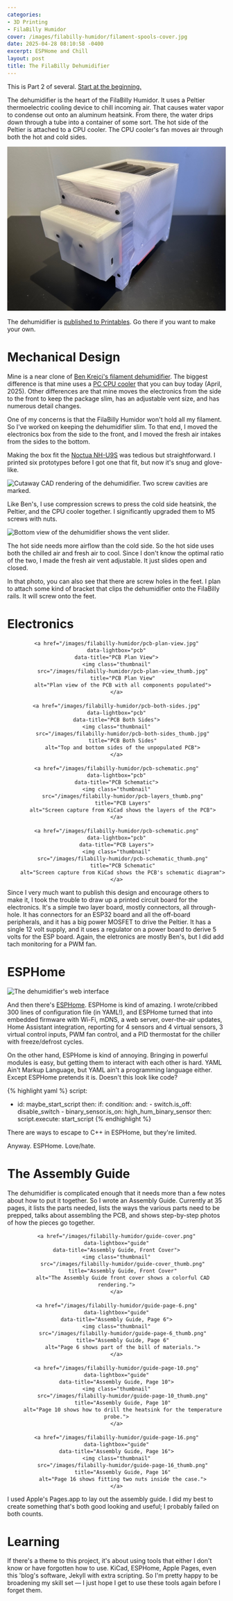 ```yaml
---
categories:
- 3D Printing
- FilaBilly Humidor
cover: /images/filabilly-humidor/filament-spools-cover.jpg
date: 2025-04-28 08:10:58 -0400
excerpt: ESPHome and Chill
layout: post
title: The FilaBilly Dehumidifier
---
```

This is Part 2 of several.  [Start at the beginning.][part-1]

The dehumidifier is the heart of the FilaBilly Humidor.  It uses a
Peltier thermoelectric cooling device to chill incoming air.  That
causes water vapor to condense out onto an aluminum heatsink.  From
there, the water drips down through a tube into a container of some
sort.  The hot side of the Peltier is attached to a CPU cooler.  The CPU
cooler's fan moves air through both the hot and cold sides.

![A 3D printed box with heatsinks and electronics visible inside][glam]

The dehumidifier is [published to Printables][printables].  Go there if
you want to make your own.

# Mechanical Design

Mine is a near clone of [Ben Krejci's filament dehumidifier][krejci].
The biggest difference is that mine uses a [PC CPU cooler][noctua] that
you can buy today (April, 2025).  Other differences are that mine moves
the electronics from the side to the front to keep the package slim, has
an adjustable vent size, and has numerous detail changes.

One of my concerns is that the FilaBilly Humidor won't hold all my
filament.  So I've worked on keeping the dehumidifier slim.  To that
end, I moved the electronics box from the side to the front, and I moved
the fresh air intakes from the sides to the bottom.

Making the box fit the [Noctua NH-U9S][noctua] was tedious but
straightforward.  I printed six prototypes before I got one that fit,
but now it's snug and glove-like.

![Cutaway CAD rendering of the dehumidifier.  Two screw cavities are
marked.](/images/filabilly-humidor/compression-screws.png
"Compression Screws")

Like Ben's, I use compression screws to press the cold side heatsink,
the Peltier, and the CPU cooler together.  I significantly upgraded them
to M5 screws with nuts.

![Bottom view of the dehumidifier shows the vent
slider.](/images/filabilly-humidor/vent-slider.jpg "Bottom Vent Slider")

The hot side needs more airflow than the cold side.  So the hot side
uses both the chilled air and fresh air to cool.  Since I don't know the
optimal ratio of the two, I made the fresh air vent adjustable.  It just
slides open and closed.

In that photo, you can also see that there are screw holes in the feet.
I plan to attach some kind of bracket that clips the dehumidifier onto
the FilaBilly rails.  It will screw onto the feet.

# Electronics

<div style="text-align: center;">

    <a href="/images/filabilly-humidor/pcb-plan-view.jpg"
    data-lightbox="pcb"
    data-title="PCB Plan View">
    <img class="thumbnail"
        src="/images/filabilly-humidor/pcb-plan-view_thumb.jpg"
        title="PCB Plan View"
        alt="Plan view of the PCB with all components populated">
    </a>

    <a href="/images/filabilly-humidor/pcb-both-sides.jpg"
    data-lightbox="pcb"
    data-title="PCB Both Sides">
    <img class="thumbnail"
        src="/images/filabilly-humidor/pcb-both-sides_thumb.jpg"
        title="PCB Both Sides"
        alt="Top and bottom sides of the unpopulated PCB">
    </a>
    
    <a href="/images/filabilly-humidor/pcb-schematic.png"
    data-lightbox="pcb"
    data-title="PCB Schematic">
    <img class="thumbnail"
        src="/images/filabilly-humidor/pcb-layers_thumb.png"
        title="PCB Layers"
        alt="Screen capture from KiCad shows the layers of the PCB">
    </a>
    
    <a href="/images/filabilly-humidor/pcb-schematic.png"
    data-lightbox="pcb"
    data-title="PCB Layers">
    <img class="thumbnail"
        src="/images/filabilly-humidor/pcb-schematic_thumb.png"
        title="PCB Schematic"
        alt="Screen capture from KiCad shows the PCB's schematic diagram">
    </a>
    
</div>

Since I very much want to publish this design and encourage others to
make it, I took the trouble to draw up a printed circuit board for the
electronics.  It's a simple two layer board, mostly connectors, all
through-hole. It has connectors for an ESP32 board and all the off-board
peripherals, and it has a big power MOSFET to drive the Peltier.  It has
a single 12 volt supply, and it uses a regulator on a power board to
derive 5 volts for the ESP board.  Again, the eletronics are mostly
Ben's, but I did add tach monitoring for a PWM fan.

# ESPHome

![The dehumidifier's web
interface](/images/filabilly-humidor/esphome.png "The Web Interface")

And then there's [ESPHome][esphome].  ESPHome is kind of amazing.  I
wrote/cribbed 300 lines of configuration file (in YAML!), and ESPHome
turned that into embedded firmware with Wi-Fi, mDNS, a web server,
over-the-air updates, Home Assistant integration, reporting for 4
sensors and 4 virtual sensors, 3 virtual control inputs, PWM fan
control, and a PID thermostat for the chiller with freeze/defrost
cycles.

On the other hand, ESPHome is kind of annoying.  Bringing in powerful
modules is easy, but getting them to interact with each other is hard.
YAML Ain't Markup Language, but YAML ain't a programming language
either.  Except ESPHome pretends it is.  Doesn't this look like code?

{% highlight yaml %}
script:
- id: maybe_start_script
    then:
    if:
        condition:
        and:
            - switch.is_off: disable_switch
            - binary_sensor.is_on: high_hum_binary_sensor
        then:
        script.execute: start_script
{% endhighlight %}

There are ways to escape to C++ in ESPHome, but they're limited.

Anyway.  ESPHome.  Love/hate.

# The Assembly Guide

The dehumidifier is complicated enough that it needs more than a few
notes about how to put it together.  So I wrote an Assembly Guide.
Currently at 35 pages, it lists the parts needed, lists the ways the
various parts need to be prepped, talks about assembling the PCB, and
shows step-by-step photos of how the pieces go together.

<div style="text-align: center;">

    <a href="/images/filabilly-humidor/guide-cover.png"
    data-lightbox="guide"
    data-title="Assembly Guide, Front Cover">
    <img class="thumbnail"
        src="/images/filabilly-humidor/guide-cover_thumb.png"
        title="Assembly Guide, Front Cover"
        alt="The Assembly Guide front cover shows a colorful CAD rendering.">
    </a>

    <a href="/images/filabilly-humidor/guide-page-6.png"
    data-lightbox="guide"
    data-title="Assembly Guide, Page 6">
    <img class="thumbnail"
        src="/images/filabilly-humidor/guide-page-6_thumb.png"
        title="Assembly Guide, Page 6"
        alt="Page 6 shows part of the bill of materials.">
    </a>

    <a href="/images/filabilly-humidor/guide-page-10.png"
    data-lightbox="guide"
    data-title="Assembly Guide, Page 10">
    <img class="thumbnail"
        src="/images/filabilly-humidor/guide-page-10_thumb.png"
        title="Assembly Guide, Page 10"
        alt="Page 10 shows how to drill the heatsink for the temperature probe.">
    </a>

    <a href="/images/filabilly-humidor/guide-page-16.png"
    data-lightbox="guide"
    data-title="Assembly Guide, Page 16">
    <img class="thumbnail"
        src="/images/filabilly-humidor/guide-page-16_thumb.png"
        title="Assembly Guide, Page 16"
        alt="Page 16 shows fitting two nuts inside the case.">
    </a>

</div>

I used Apple's Pages.app to lay out the assembly guide.  I did my best
to create something that's both good looking and useful; I probably
failed on both counts.

# Learning

If there's a theme to this project, it's about using tools that either I
don't know or have forgotten how to use.  KiCad, ESPHome, Apple Pages,
even this 'blog's software, Jekyll with extra scripting.  So I'm pretty
happy to be broadening my skill set &mdash; I just hope I get to use
these tools again before I forget them.

[esphome]: https://esphome.io/
[glam]: /images/filabilly-humidor/fbd-glamor.jpg "The FilaBilly Dehumidifier"
[krejci]: https://www.benkrejci.com/post/dehumidifier
[noctua]: https://noctua.at/en/products/cpu-cooler-retail/nh-u9s
[part-1]: /2025/04/28/planning-the-filabilly-humidor
[printables]: https://www.printables.com/model/1279373-filabilly-dehumidifier
